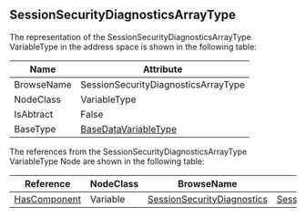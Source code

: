 <!-- objecttype -->
## SessionSecurityDiagnosticsArrayType

The representation of the SessionSecurityDiagnosticsArrayType VariableType in the address space is shown in the following table:  

|Name|Attribute|
|---|---|
|BrowseName|SessionSecurityDiagnosticsArrayType|
|NodeClass|VariableType|
|IsAbtract|False|
|BaseType|[BaseDataVariableType](../../../Part5/VariableTypes/BaseDataVariableType/readme.md)|

The references from the SessionSecurityDiagnosticsArrayType VariableType Node are shown in the following table:  

|Reference|NodeClass|BrowseName|DataType|TypeDefinition|ModellingRule|
|---|---|---|---|---|---|
|[HasComponent](../../../Part3/ReferenceTypes/HasComponent/readme.md)|Variable|[SessionSecurityDiagnostics](#SessionSecurityDiagnostics)|[SessionSecurityDiagnosticsDataType](../../../Part5/DataTypes/SessionSecurityDiagnosticsDataType/readme.md)|[SessionSecurityDiagnosticsType](../../Part5/VariableTypes/SessionSecurityDiagnosticsType/readme.md)|[ExposesItsArray](../../Objects/ExposesItsArray/readme.md)|


